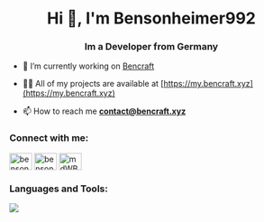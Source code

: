 <h1 align="center">Hi 👋, I'm Bensonheimer992</h1>
<h3 align="center">Im a Developer from Germany</h3>

- 🔭 I’m currently working on [Bencraft](https://bencraft.xyz)

- 👨‍💻 All of my projects are available at [https://my.bencraft.xyz](https://my.bencraft.xyz)

- 📫 How to reach me **contact@bencraft.xyz**

<h3 align="left">Connect with me:</h3>
<p align="left">
<a href="https://twitter.com/bensonheimer992" target="blank"><img align="center" src="https://raw.githubusercontent.com/rahuldkjain/github-profile-readme-generator/master/src/images/icons/Social/twitter.svg" alt="bensonheimer992" height="30" width="40" /></a>
<a href="https://www.youtube.com/c/bensonheimer992" target="blank"><img align="center" src="https://raw.githubusercontent.com/rahuldkjain/github-profile-readme-generator/master/src/images/icons/Social/youtube.svg" alt="bensonheimer992" height="30" width="40" /></a>
<a href="https://discord.gg/mdWBX7whUG" target="blank"><img align="center" src="https://raw.githubusercontent.com/rahuldkjain/github-profile-readme-generator/master/src/images/icons/Social/discord.svg" alt="mdWBX7whUG" height="30" width="40" /></a>
</p>

<h3 align="left">Languages and Tools:</h3>

![](https://skillicons.dev/icons?i=bash,cloudflare,debian,discord,docker,electron,git,github,gitlab,grafana,html,idea,java,js,linux,mysql,nginx,npm,php,powershell,prometheus,pycharm,py,raspberrypi,tailwind,ubuntu,vercel,visualstudio,vscode,windows&perline=3)
